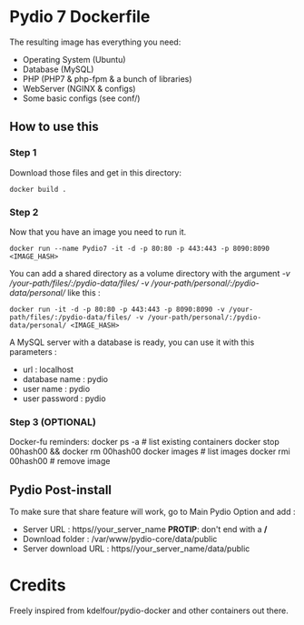 Pydio 7 Dockerfile
=============
The resulting image has everything you need:
- Operating System (Ubuntu)
- Database (MySQL)
- PHP (PHP7 & php-fpm & a bunch of libraries)
- WebServer (NGINX & configs)
- Some basic configs (see conf/)

## How to use this

### Step 1
Download those files and get in this directory:

    docker build .

### Step 2
Now that you have an image you need to run it.

    docker run --name Pydio7 -it -d -p 80:80 -p 443:443 -p 8090:8090 <IMAGE_HASH>

You can add a shared directory as a volume directory with the argument *-v /your-path/files/:/pydio-data/files/ -v /your-path/personal/:/pydio-data/personal/* like this :

    docker run -it -d -p 80:80 -p 443:443 -p 8090:8090 -v /your-path/files/:/pydio-data/files/ -v /your-path/personal/:/pydio-data/personal/ <IMAGE_HASH>

A MySQL server with a database is ready, you can use it with this parameters :

  - url : localhost
  - database name : pydio
  - user name : pydio
  - user password : pydio

### Step 3 (OPTIONAL)
Docker-fu reminders:
    docker ps -a        # list existing containers
    docker stop 00hash00 && docker rm 00hash00
    docker images       # list images
    docker rmi 00hash00 # remove image

## Pydio Post-install

To make sure that share feature will work, go to Main Pydio Option and add  :

  * Server URL : https//your_server_name  **PROTIP**: don't end with a **/**
  * Download folder : /var/www/pydio-core/data/public
  * Server download URL : https//your_server_name/data/public

# Credits
Freely inspired from kdelfour/pydio-docker and other containers out there.

